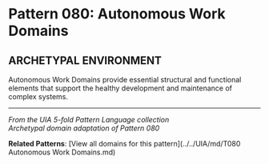 # Pattern 080: Autonomous Work Domains

## ARCHETYPAL ENVIRONMENT

Autonomous Work Domains provide essential structural and functional elements that support the healthy development and maintenance of complex systems.

---

*From the UIA 5-fold Pattern Language collection*  
*Archetypal domain adaptation of Pattern 080*

**Related Patterns**: [View all domains for this pattern](../../UIA/md/T080 Autonomous Work Domains.md)